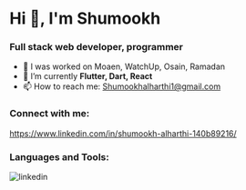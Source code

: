 # Hi 👋, I'm Shumookh
### Full stack web developer, programmer

- 🔭 I was worked on Moaen, WatchUp, Osain, Ramadan
- 🌱 I’m currently **Flutter, Dart, React**
- 📫 How to reach me: Shumookhalharthi1@gmail.com
### Connect with me:
https://www.linkedin.com/in/shumookh-alharthi-140b89216/

### Languages and Tools:
![linkedin](https://img.shields.io/badge/Linkedin-0e76a8?style=for-the-badge&logo=Linkedin&logoColor=white)
